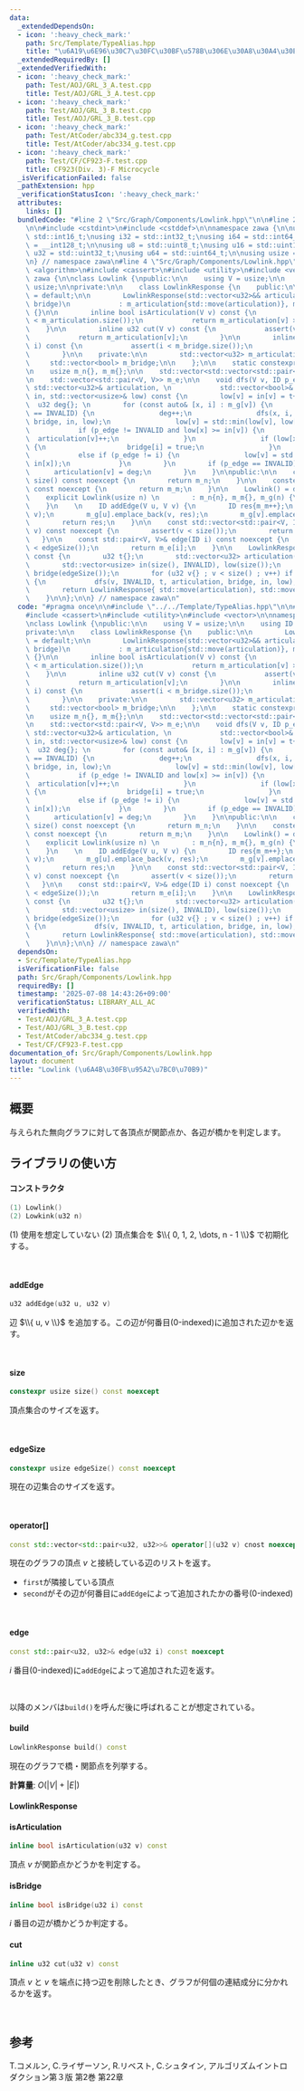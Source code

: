 ```yaml
---
data:
  _extendedDependsOn:
  - icon: ':heavy_check_mark:'
    path: Src/Template/TypeAlias.hpp
    title: "\u6A19\u6E96\u30C7\u30FC\u30BF\u578B\u306E\u30A8\u30A4\u30EA\u30A2\u30B9"
  _extendedRequiredBy: []
  _extendedVerifiedWith:
  - icon: ':heavy_check_mark:'
    path: Test/AOJ/GRL_3_A.test.cpp
    title: Test/AOJ/GRL_3_A.test.cpp
  - icon: ':heavy_check_mark:'
    path: Test/AOJ/GRL_3_B.test.cpp
    title: Test/AOJ/GRL_3_B.test.cpp
  - icon: ':heavy_check_mark:'
    path: Test/AtCoder/abc334_g.test.cpp
    title: Test/AtCoder/abc334_g.test.cpp
  - icon: ':heavy_check_mark:'
    path: Test/CF/CF923-F.test.cpp
    title: CF923(Div. 3)-F Microcycle
  _isVerificationFailed: false
  _pathExtension: hpp
  _verificationStatusIcon: ':heavy_check_mark:'
  attributes:
    links: []
  bundledCode: "#line 2 \"Src/Graph/Components/Lowlink.hpp\"\n\n#line 2 \"Src/Template/TypeAlias.hpp\"\
    \n\n#include <cstdint>\n#include <cstddef>\n\nnamespace zawa {\n\nusing i16 =\
    \ std::int16_t;\nusing i32 = std::int32_t;\nusing i64 = std::int64_t;\nusing i128\
    \ = __int128_t;\n\nusing u8 = std::uint8_t;\nusing u16 = std::uint16_t;\nusing\
    \ u32 = std::uint32_t;\nusing u64 = std::uint64_t;\n\nusing usize = std::size_t;\n\
    \n} // namespace zawa\n#line 4 \"Src/Graph/Components/Lowlink.hpp\"\n\n#include\
    \ <algorithm>\n#include <cassert>\n#include <utility>\n#include <vector>\n\nnamespace\
    \ zawa {\n\nclass Lowlink {\npublic:\n\n    using V = usize;\n\n    using ID =\
    \ usize;\n\nprivate:\n\n    class LowlinkResponse {\n    public:\n\n        LowlinkResponse()\
    \ = default;\n\n        LowlinkResponse(std::vector<u32>&& articulation, std::vector<bool>&&\
    \ bridge)\n            : m_articulation{std::move(articulation)}, m_bridge{std::move(bridge)}\
    \ {}\n\n        inline bool isArticulation(V v) const {\n            assert(v\
    \ < m_articulation.size());\n            return m_articulation[v] > 1u;\n    \
    \    }\n\n        inline u32 cut(V v) const {\n            assert(v < m_articulation.size());\n\
    \            return m_articulation[v];\n        }\n\n        inline bool isBridge(ID\
    \ i) const {\n            assert(i < m_bridge.size());\n            return m_bridge[i];\n\
    \        }\n\n    private:\n\n        std::vector<u32> m_articulation;\n\n   \
    \     std::vector<bool> m_bridge;\n\n    };\n\n    static constexpr usize INVALID{static_cast<ID>(-1)};\n\
    \n    usize m_n{}, m_m{};\n\n    std::vector<std::vector<std::pair<V, ID>>> m_g;\n\
    \n    std::vector<std::pair<V, V>> m_e;\n\n    void dfs(V v, ID p_edge, u32& t,\
    \ std::vector<u32>& articulation, \n            std::vector<bool>& bridge, std::vector<usize>&\
    \ in, std::vector<usize>& low) const {\n        low[v] = in[v] = t++;\n      \
    \  u32 deg{}; \n        for (const auto& [x, i] : m_g[v]) {\n            if (in[x]\
    \ == INVALID) {\n                deg++;\n                dfs(x, i, t, articulation,\
    \ bridge, in, low);\n                low[v] = std::min(low[v], low[x]);\n    \
    \            if (p_edge != INVALID and low[x] >= in[v]) {\n                  \
    \  articulation[v]++;\n                }\n                if (low[x] > in[v])\
    \ {\n                    bridge[i] = true;\n                }\n            }\n\
    \            else if (p_edge != i) {\n                low[v] = std::min(low[v],\
    \ in[x]);\n            }\n        }\n        if (p_edge == INVALID) {\n      \
    \      articulation[v] = deg;\n        }\n    }\n\npublic:\n\n    constexpr usize\
    \ size() const noexcept {\n        return m_n;\n    }\n\n    constexpr usize edgeSize()\
    \ const noexcept {\n        return m_m;\n    }\n\n    Lowlink() = default;\n\n\
    \    explicit Lowlink(usize n) \n        : m_n{n}, m_m{}, m_g(n) {\n        m_g.shrink_to_fit();\n\
    \    }\n    \n    ID addEdge(V u, V v) {\n        ID res{m_m++};\n        m_e.emplace_back(u,\
    \ v);\n        m_g[u].emplace_back(v, res);\n        m_g[v].emplace_back(u, res);\n\
    \        return res;\n    }\n\n    const std::vector<std::pair<V, ID>>& operator[](V\
    \ v) const noexcept {\n        assert(v < size());\n        return m_g[v];\n \
    \   }\n\n    const std::pair<V, V>& edge(ID i) const noexcept {\n        assert(i\
    \ < edgeSize());\n        return m_e[i];\n    }\n\n    LowlinkResponse build()\
    \ const {\n        u32 t{};\n        std::vector<u32> articulation(size(), 1u);\n\
    \        std::vector<usize> in(size(), INVALID), low(size());\n        std::vector<bool>\
    \ bridge(edgeSize());\n        for (u32 v{} ; v < size() ; v++) if (in[v] == INVALID)\
    \ {\n            dfs(v, INVALID, t, articulation, bridge, in, low);\n        }\n\
    \        return LowlinkResponse{ std::move(articulation), std::move(bridge) };\n\
    \    }\n\n};\n\n} // namespace zawa\n"
  code: "#pragma once\n\n#include \"../../Template/TypeAlias.hpp\"\n\n#include <algorithm>\n\
    #include <cassert>\n#include <utility>\n#include <vector>\n\nnamespace zawa {\n\
    \nclass Lowlink {\npublic:\n\n    using V = usize;\n\n    using ID = usize;\n\n\
    private:\n\n    class LowlinkResponse {\n    public:\n\n        LowlinkResponse()\
    \ = default;\n\n        LowlinkResponse(std::vector<u32>&& articulation, std::vector<bool>&&\
    \ bridge)\n            : m_articulation{std::move(articulation)}, m_bridge{std::move(bridge)}\
    \ {}\n\n        inline bool isArticulation(V v) const {\n            assert(v\
    \ < m_articulation.size());\n            return m_articulation[v] > 1u;\n    \
    \    }\n\n        inline u32 cut(V v) const {\n            assert(v < m_articulation.size());\n\
    \            return m_articulation[v];\n        }\n\n        inline bool isBridge(ID\
    \ i) const {\n            assert(i < m_bridge.size());\n            return m_bridge[i];\n\
    \        }\n\n    private:\n\n        std::vector<u32> m_articulation;\n\n   \
    \     std::vector<bool> m_bridge;\n\n    };\n\n    static constexpr usize INVALID{static_cast<ID>(-1)};\n\
    \n    usize m_n{}, m_m{};\n\n    std::vector<std::vector<std::pair<V, ID>>> m_g;\n\
    \n    std::vector<std::pair<V, V>> m_e;\n\n    void dfs(V v, ID p_edge, u32& t,\
    \ std::vector<u32>& articulation, \n            std::vector<bool>& bridge, std::vector<usize>&\
    \ in, std::vector<usize>& low) const {\n        low[v] = in[v] = t++;\n      \
    \  u32 deg{}; \n        for (const auto& [x, i] : m_g[v]) {\n            if (in[x]\
    \ == INVALID) {\n                deg++;\n                dfs(x, i, t, articulation,\
    \ bridge, in, low);\n                low[v] = std::min(low[v], low[x]);\n    \
    \            if (p_edge != INVALID and low[x] >= in[v]) {\n                  \
    \  articulation[v]++;\n                }\n                if (low[x] > in[v])\
    \ {\n                    bridge[i] = true;\n                }\n            }\n\
    \            else if (p_edge != i) {\n                low[v] = std::min(low[v],\
    \ in[x]);\n            }\n        }\n        if (p_edge == INVALID) {\n      \
    \      articulation[v] = deg;\n        }\n    }\n\npublic:\n\n    constexpr usize\
    \ size() const noexcept {\n        return m_n;\n    }\n\n    constexpr usize edgeSize()\
    \ const noexcept {\n        return m_m;\n    }\n\n    Lowlink() = default;\n\n\
    \    explicit Lowlink(usize n) \n        : m_n{n}, m_m{}, m_g(n) {\n        m_g.shrink_to_fit();\n\
    \    }\n    \n    ID addEdge(V u, V v) {\n        ID res{m_m++};\n        m_e.emplace_back(u,\
    \ v);\n        m_g[u].emplace_back(v, res);\n        m_g[v].emplace_back(u, res);\n\
    \        return res;\n    }\n\n    const std::vector<std::pair<V, ID>>& operator[](V\
    \ v) const noexcept {\n        assert(v < size());\n        return m_g[v];\n \
    \   }\n\n    const std::pair<V, V>& edge(ID i) const noexcept {\n        assert(i\
    \ < edgeSize());\n        return m_e[i];\n    }\n\n    LowlinkResponse build()\
    \ const {\n        u32 t{};\n        std::vector<u32> articulation(size(), 1u);\n\
    \        std::vector<usize> in(size(), INVALID), low(size());\n        std::vector<bool>\
    \ bridge(edgeSize());\n        for (u32 v{} ; v < size() ; v++) if (in[v] == INVALID)\
    \ {\n            dfs(v, INVALID, t, articulation, bridge, in, low);\n        }\n\
    \        return LowlinkResponse{ std::move(articulation), std::move(bridge) };\n\
    \    }\n\n};\n\n} // namespace zawa\n"
  dependsOn:
  - Src/Template/TypeAlias.hpp
  isVerificationFile: false
  path: Src/Graph/Components/Lowlink.hpp
  requiredBy: []
  timestamp: '2025-07-08 14:43:26+09:00'
  verificationStatus: LIBRARY_ALL_AC
  verifiedWith:
  - Test/AOJ/GRL_3_A.test.cpp
  - Test/AOJ/GRL_3_B.test.cpp
  - Test/AtCoder/abc334_g.test.cpp
  - Test/CF/CF923-F.test.cpp
documentation_of: Src/Graph/Components/Lowlink.hpp
layout: document
title: "Lowlink (\u6A4B\u30FB\u95A2\u7BC0\u70B9)"
---
```


## 概要

与えられた無向グラフに対して各頂点が関節点か、各辺が橋かを判定します。

## ライブラリの使い方

#### コンストラクタ

```cpp
(1) Lowlink()
(2) Lowkink(u32 n)
```

(1) 使用を想定していない
(2) 頂点集合を $\\{ 0, 1, 2, \dots, n - 1 \\}$ で初期化する。

<br />

#### addEdge

```cpp
u32 addEdge(u32 u, u32 v)
```

辺 $\\{ u, v \\}$ を追加する。この辺が何番目(0-indexed)に追加された辺かを返す。

<br />

#### size

```cpp
constexpr usize size() const noexcept
```

頂点集合のサイズを返す。

<br />

#### edgeSize

```cpp
constexpr usize edgeSize() const noexcept
```

現在の辺集合のサイズを返す。

<br />


#### operator[]

```cpp
const std::vector<std::pair<u32, u32>>& operator[](u32 v) cnost noexcept
```

現在のグラフの頂点 $v$ と接続している辺のリストを返す。
- `first`が隣接している頂点
- `second`がその辺が何番目に`addEdge`によって追加されたかの番号(0-indexed)

<br />

#### edge

```cpp
const std::pair<u32, u32>& edge(u32 i) const noexcept
```

$i$ 番目(0-indexed)に`addEdge`によって追加された辺を返す。

<br />

以降のメンバは`build()`を呼んだ後に呼ばれることが想定されている。

#### build

```cpp
LowlinkResponse build() const
```

現在のグラフで橋・関節点を列挙する。

**計算量**: $O(|V| + |E|)$

#### LowlinkResponse

#### isArticulation

```cpp
inline bool isArticulation(u32 v) const 
```

頂点 $v$ が関節点かどうかを判定する。

#### isBridge

```cpp
inline bool isBridge(u32 i) const
```

$i$ 番目の辺が橋かどうか判定する。


#### cut

```cpp
inline u32 cut(u32 v) const
```

頂点 $v$ と $v$ を端点に持つ辺を削除したとき、グラフが何個の連結成分に分かれるかを返す。

<br />

## 参考

T.コメルン, C.ライザーソン, R.リベスト, C.シュタイン, アルゴリズムイントロダクション第３版 第2巻 第22章
